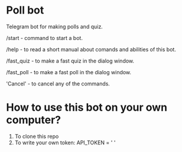 # Poll bot
Telegram bot for making polls and quiz.

/start - command to start a bot.

/help - to read a short manual about comands and abilities of this bot.

/fast_quiz - to make a fast quiz in the dialog window.

/fast_poll - to make a fast poll in the dialog window.

'Cancel' - to cancel any of the commands.

# How to use this bot on your own computer?
1. To clone this repo
2. To write your own token: API_TOKEN = ' '
